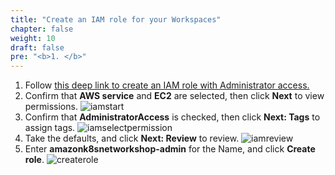```yaml
---
title: "Create an IAM role for your Workspaces"
chapter: false
weight: 10
draft: false
pre: "<b>1. </b>"
---
```


1. Follow [this deep link to create an IAM role with Administrator access.](https://console.aws.amazon.com/iam/home#/roles$new?step=review&commonUseCase=EC2%2BEC2&selectedUseCase=EC2&policies=arn:aws:iam::aws:policy%2FAdministratorAccess)
2. Confirm that **AWS service** and **EC2** are selected, then click **Next** to view permissions.
![iamstart](/images/iamstart.png)
3. Confirm that **AdministratorAccess** is checked, then click **Next: Tags** to assign tags.
![iamselectpermission](/images/iamselectpermission.png)
4. Take the defaults, and click **Next: Review** to review.
![iamreview](/images/iamreview.png)
5. Enter **amazonk8snetworkshop-admin** for the Name, and click **Create role**.
![createrole](/images/iamrole.png)
